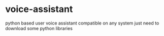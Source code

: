 # voice-assistant
python based user voice assistant compatible on any system just need to download some python libraries
